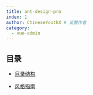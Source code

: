 ```yaml
---
title: ant-design-pro
index: 1
author: ChineseYouthX # 设置作者
category:
  - vue-admin
---
```


## 目录

- [目录结构](directory.md)

- [风格指南](style-guide.md)
